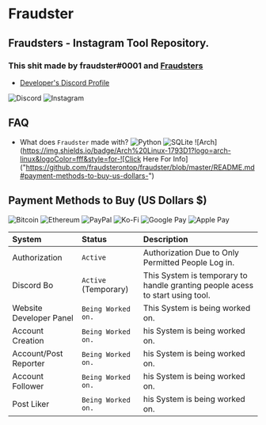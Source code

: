 # Fraudster

## Fraudsters - Instagram Tool Repository.

### This shit made by fraudster#0001 and [Fraudsters](https://discord.gg/fraudsters)

* [Developer's Discord Profile](https://lookup.guru/920364039568236565)

![Discord](https://img.shields.io/badge/%3Cfraudster%3E-%237289DA.svg?style=for-the-badge&logo=discord&logoColor=white) ![Instagram](https://img.shields.io/badge/<@whosshatee>-%23E4405F.svg?style=for-the-badge&logo=Instagram&logoColor=white) 

## FAQ

* What does `Fraudster` made with? ![Python](https://img.shields.io/badge/python-3670A0?style=for-the-badge&logo=python&logoColor=ffdd54) ![SQLite](https://img.shields.io/badge/sqlite-%2307405e.svg?style=for-the-badge&logo=sqlite&logoColor=white) ![Arch](https://img.shields.io/badge/Arch%20Linux-1793D1?logo=arch-linux&logoColor=fff&style=for-![Click Here For Info]("https://github.com/fraudsterontop/fraudster/blob/master/README.md#payment-methods-to-buy-us-dollars-")


## Payment Methods to Buy (US Dollars $)

![Bitcoin](https://img.shields.io/badge/310-000?style=for-the-badge&logo=bitcoin&logoColor=white) 
![Ethereum](https://img.shields.io/badge/310-3C3C3D?style=for-the-badge&logo=Ethereum&logoColor=white) 
![PayPal](https://img.shields.io/badge/310-00457C?style=for-the-badge&logo=paypal&logoColor=white) 
![Ko-Fi](https://img.shields.io/badge/310-F16061?style=for-the-badge&logo=ko-fi&logoColor=white) 
![Google Pay](https://img.shields.io/badge/310-%233780F1.svg?style=for-the-badge&logo=Google-Pay&logoColor=white) 
![Apple Pay](https://img.shields.io/badge/310-000000.svg?style=for-the-badge&logo=Apple-Pay&logoColor=white)

| System  | Status   | Description                       |
| :-------- | :------- | :-------------------------------- |
| Authorization| `Active` | Authorization Due to Only Permitted People Log in. |
| Discord Bo| `Active` (Temporary) | This System is temporary to handle granting people acess to start using tool. |
| Website Developer Panel| `Being Worked on.` | This System is being worked on. |
| Account Creation| `Being Worked on.` | his System is being worked on. |
| Account/Post Reporter| `Being Worked on.` | his System is being worked on. |
| Account Follower| `Being Worked on.` | his System is being worked on. |
| Post Liker| `Being Worked on.` | his System is being worked on. |
